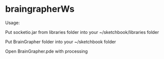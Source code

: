 # braingrapherWs

Usage:

Put socketio.jar from libraries folder into your ~/sketchbook/libraries folder

Put BrainGrapher folder into your ~/sketchbook folder

Open BrainGrapher.pde with processing
